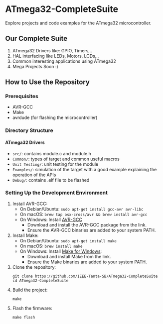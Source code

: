 # ATmega32-CompleteSuite
Explore projects and code examples for the ATmega32 microcontroller.

## Our Complete Suite
1. ATmega32 Drivers like: GPIO, Timers,.. 
2. HAL interfacing like LEDs, Motors, LCDs,..
3. Common interesting applications using ATmega32
4. Mega Projects Soon :)

## How to Use the Repository

### Prerequisites
- AVR-GCC
- Make
- avrdude (for flashing the microcontroller)

### Directory Structure
#### ATmega32 Drivers
- `src/`: contains module.c and module.h
- `Common/`: types of target and common useful macros
- `Unit Testing/`: unit testing for the module
- `Examples/`: simulation of the target with a good example explaining the operation of the APIs
- `Debug/`: contains .elf file to be flashed

### Setting Up the Development Environment
1. Install AVR-GCC:
    - On Debian/Ubuntu: `sudo apt-get install gcc-avr avr-libc`
    - On macOS: `brew tap osx-cross/avr && brew install avr-gcc`
    - On Windows: Install [AVR-GCC](http://blog.zakkemble.net/avr-gcc-builds/)
        - Download and install the AVR-GCC package from the link.
        - Ensure the AVR-GCC binaries are added to your system PATH.
2. Install Make:
    - On Debian/Ubuntu: `sudo apt-get install make`
    - On macOS: `brew install make`
    - On Windows: Install [Make for Windows](http://gnuwin32.sourceforge.net/packages/make.htm):
      - Download and install Make from the link.
      - Ensure the Make binaries are added to your system PATH.
3. Clone the repository:
    ```
    git clone https://github.com/IEEE-Tanta-SB/ATmega32-CompleteSuite
    cd ATmega32-CompleteSuite
    ```
4. Build the project:
    ```
    make
    ```
5. Flash the firmware:
    ```
    make flash
    ```
